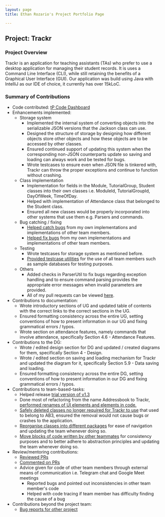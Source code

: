 ```yaml
---
layout: page
title: Ethan Rozario's Project Portfolio Page

---
```


## Project: Trackr

### Project Overview

Trackr is an application for teaching assistants (TAs) who prefer to use a desktop application for managing their
student records. It is uses a Command Line Interface (CLI), while still retaining the benefits of a Graphical User
Interface (GUI). Our application was build using Java with IntelliJ as our IDE of choice, it currently has over 15kLoC.

### Summary of Contributions

- Code contributed: [tP Code Dashboard](https://nus-cs2103-ay2021s1.github.io/tp-dashboard/#breakdown=true&search=&sort=groupTitle&sortWithin=title&since=2020-08-14&timeframe=commit&mergegroup=&groupSelect=groupByRepos&checkedFileTypes=docs~functional-code~test-code~other&tabOpen=true&tabType=authorship&tabAuthor=EthanTheGoondu&tabRepo=AY2021S1-CS2103T-W12-2%2Ftp%5Bmaster%5D&authorshipIsMergeGroup=false&authorshipFileTypes=docs~functional-code~test-code)
- Enhancements implemented:
  - Storage system
    - Implemented the internal system of converting objects into the serializable JSON versions that the Jackson class can use.
    - Designed the structure of storage by designing how different objects store other objects and how these objects are to be accessed by other classes.
    - Ensured continued support of updating this system when the corresponding non-JSON counterparts update so saving and loading can always work and be tested for bugs.
    - Wrote testcases to ensure even when JSON file is tinkered with, Trackr can throw the proper exceptions and continue to function without crashing.
  - Class implementation
    - Implementation for fields in the Module, TutorialGroup, Student classes into their own classes i.e. ModuleId, TutorialGroupId, DayOfWeek, TimeOfDay.
    - Helped with implementation of Attendance class that belonged to the Student class.
    - Ensured all new classes would be properly incorporated into other systems that use them e.g. Parsers and commands.
  - Bug catching / fixing
    - [Helped catch bugs](https://github.com/AY2021S1-CS2103T-W12-2/tp/issues?q=is%3Aissue+is%3Aclosed+label%3Atype.Bug+author%3Aethanthegoondu) from my own implementations and implementations of other team members.
    - [Helped fix bugs](https://github.com/AY2021S1-CS2103T-W12-2/tp/pulls?q=is%3Aclosed+is%3Apr+label%3Atype.Bug++author%3Aethanthegoondu) from my own implementations and implementations of other team members.
  - Testing
    - Wrote testcases for storage system as mentioned before.
    - [Provided testcase utilities](https://github.com/AY2021S1-CS2103T-W12-2/tp/pull/196/commits/9785cd81f61feb7992af6f5403ff2235883ea013) for the use of all team members such as sample databases for testing purposes.
  - Others
    - Added checks in ParserUtil to fix bugs regarding exception handling and to ensure command parsing provides the appropriate error messages when invalid parameters are provided.
    - All of my pull requests can be viewed [here](https://github.com/AY2021S1-CS2103T-W12-2/tp/pulls?q=is%3Apr+author%3Aethanthegoondu+is%3Aclosed+).
- Contributions to documentation:
  - Wrote introductory sections of UG and updated table of contents with the correct links to the correct sections in the UG.
  - Ensured formatting consistency across the entire UG, setting conventions of how to present information in our UG and fixing grammatical errors / typos.
  - Wrote section on attendance features, namely commands that involve attendance, specifically Section 4.6 - Attendance Features.
- Contributions to the DG:
  - Wrote / edited design section for DG and updated / created diagrams for them, specifically Section 4 - Design.
  - Wrote / edited section on saving and loading mechanism for Trackr and updated the diagram for it, specifically Section 5.9 - Data saving and loading.
  - Ensured formatting consistency across the entire DG, setting conventions of how to present information in our DG and fixing grammatical errors / typos.
- Contributions to team-based-tasks:
  - Helped release [trial version of v1.3](https://github.com/AY2021S1-CS2103T-W12-2/tp/releases/tag/v1.3.trial)
  - Done most of refactoring from the name Addressbook to Trackr, [performed renames of UI elements and elements in code.](https://github.com/AY2021S1-CS2103T-W12-2/tp/pull/39)
  - [Safely deleted classes no longer required for Trackr to use](https://github.com/AY2021S1-CS2103T-W12-2/tp/pull/178) that used to belong to AB3, ensured the removal would not cause bugs or crashes to the application.
  - [Reorganise classes into different packages](https://github.com/AY2021S1-CS2103T-W12-2/tp/pull/63) for ease of navigation and updating the team whenever doing so.
  - [Move blocks of code written by other teammates](https://github.com/AY2021S1-CS2103T-W12-2/tp/pull/182) for consistency purposes and to better adhere to abstraction principles and updating the team whenever doing so.
- Review/mentoring contributions:
  - [Reviewed PRs](https://github.com/AY2021S1-CS2103T-W12-2/tp/pulls?q=is%3Apr+reviewed-by%3Aethanthegoondu)
  - [Commented on PRs](https://github.com/AY2021S1-CS2103T-W12-2/tp/pulls?q=is%3Apr+is%3Aclosed+commenter%3Aethanthegoondu)
  - Advice given for code of other team members through external means of communication i.e. Telegram chat and Google Meet meetings
    - Reported bugs and pointed out inconsistencies in other team member's code
    - Helped with code tracing if team member has difficulty finding the cause of a bug
- Contributions beyond the project team:
  - [Bug reports for other project](https://github.com/EthanTheGoondu/ped/issues)

